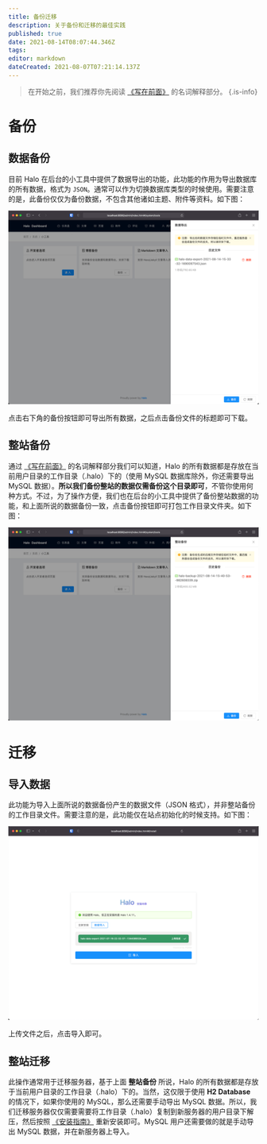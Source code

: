 ```yaml
---
title: 备份迁移
description: 关于备份和迁移的最佳实践
published: true
date: 2021-08-14T08:07:44.346Z
tags: 
editor: markdown
dateCreated: 2021-08-07T07:21:14.137Z
---
```


> 在开始之前，我们推荐你先阅读 [《写在前面》](/install/prepare) 的名词解释部分。
{.is-info}

# 备份

## 数据备份

目前 Halo 在后台的小工具中提供了数据导出的功能，此功能的作用为导出数据库的所有数据，格式为 `JSON`。通常可以作为切换数据库类型的时候使用。需要注意的是，此备份仅仅为备份数据，不包含其他诸如主题、附件等资料。如下图：

![halo-data-export.png](/assets/halo-data-export.png)

点击右下角的备份按钮即可导出所有数据，之后点击备份文件的标题即可下载。

## 整站备份

通过 [《写在前面》](/install/prepare) 的名词解释部分我们可以知道，Halo 的所有数据都是存放在当前用户目录的工作目录（.halo）下的（使用 MySQL 数据库除外，你还需要导出 MySQL 数据）。**所以我们备份整站的数据仅需备份这个目录即可**，不管你使用何种方式。不过，为了操作方便，我们也在后台的小工具中提供了备份整站数据的功能，和上面所说的数据备份一致，点击备份按钮即可打包工作目录文件夹。如下图：

![halo-workspace-export.png](/assets/halo-workspace-export.png)

# 迁移

## 导入数据

此功能为导入上面所说的数据备份产生的数据文件（JSON 格式），并非整站备份的工作目录文件。需要注意的是，此功能仅在站点初始化的时候支持。如下图：

![halo-data-import.png](/assets/halo-data-import.png)

上传文件之后，点击导入即可。

## 整站迁移

此操作通常用于迁移服务器，基于上面 **整站备份** 所说，Halo 的所有数据都是存放于当前用户目录的工作目录（.halo）下的。当然，这仅限于使用 **H2 Database** 的情况下，如果你使用的 MySQL，那么还需要手动导出 MySQL 数据。所以，我们迁移服务器仅仅需要需要将工作目录（.halo）复制到新服务器的用户目录下解压，然后按照 [《安装指南》](https://docs.halo.run/zh/install/index) 重新安装即可。MySQL 用户还需要做的就是手动导出 MySQL 数据，并在新服务器上导入。
